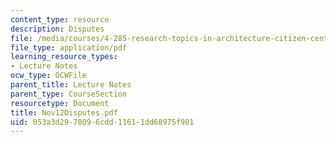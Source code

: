 ```yaml
---
content_type: resource
description: Disputes
file: /media/courses/4-285-research-topics-in-architecture-citizen-centered-design-of-open-governance-systems-fall-2002/053a3d2970096cdd11611dd68975f901_Nov12Disputes.pdf
file_type: application/pdf
learning_resource_types:
- Lecture Notes
ocw_type: OCWFile
parent_title: Lecture Notes
parent_type: CourseSection
resourcetype: Document
title: Nov12Disputes.pdf
uid: 053a3d29-7009-6cdd-1161-1dd68975f901
---
```

